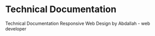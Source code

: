 # Technical Documentation
Technical Documentation Responsive Web Design by Abdallah - web developer

